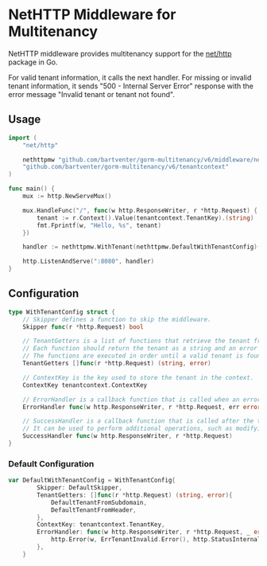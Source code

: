 # NetHTTP Middleware for Multitenancy

NetHTTP middleware provides multitenancy support for the [net/http](https://golang.org/pkg/net/http/) package in Go.

For valid tenant information, it calls the next handler. For missing or invalid tenant information, it sends "500 - Internal Server Error" response with the error message "Invalid tenant or tenant not found".

## Usage

```go
import (
    "net/http"

    nethttpmw "github.com/bartventer/gorm-multitenancy/v6/middleware/nethttp"
    "github.com/bartventer/gorm-multitenancy/v6/tenantcontext"
)

func main() {
    mux := http.NewServeMux()

    mux.HandleFunc("/", func(w http.ResponseWriter, r *http.Request) {
        tenant := r.Context().Value(tenantcontext.TenantKey).(string)
        fmt.Fprintf(w, "Hello, %s", tenant)
    })

    handler := nethttpmw.WithTenant(nethttpmw.DefaultWithTenantConfig)(mux)

    http.ListenAndServe(":8080", handler)
}
```

## Configuration

```go
type WithTenantConfig struct {
	// Skipper defines a function to skip the middleware.
	Skipper func(r *http.Request) bool

	// TenantGetters is a list of functions that retrieve the tenant from the request.
	// Each function should return the tenant as a string and an error if any.
	// The functions are executed in order until a valid tenant is found.
	TenantGetters []func(r *http.Request) (string, error)

	// ContextKey is the key used to store the tenant in the context.
	ContextKey tenantcontext.ContextKey

	// ErrorHandler is a callback function that is called when an error occurs during the tenant retrieval process.
	ErrorHandler func(w http.ResponseWriter, r *http.Request, err error)

	// SuccessHandler is a callback function that is called after the tenant is successfully set in the http context.
	// It can be used to perform additional operations, such as modifying the database connection based on the tenant.
	SuccessHandler func(w http.ResponseWriter, r *http.Request)
}
```

### Default Configuration

```go
var DefaultWithTenantConfig = WithTenantConfig{
		Skipper: DefaultSkipper,
		TenantGetters: []func(r *http.Request) (string, error){
			DefaultTenantFromSubdomain,
			DefaultTenantFromHeader,
		},
		ContextKey: tenantcontext.TenantKey,
		ErrorHandler: func(w http.ResponseWriter, r *http.Request, _ error) {
			http.Error(w, ErrTenantInvalid.Error(), http.StatusInternalServerError)
		},
	}
```
